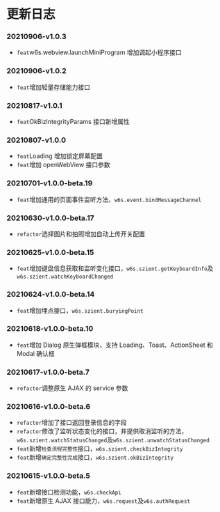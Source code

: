 # 更新日志

### 20210906-v1.0.3

- `feat`w6s.webview.launchMiniProgram 增加调起小程序接口

### 20210906-v1.0.2

- `feat`增加轻量存储能力接口

### 20210817-v1.0.1

- `feat`OkBizIntegrityParams 接口新增属性

### 20210807-v1.0.0

* `feat`Loading 增加锁定屏幕配置
* `feat`增加 openWebView 接口参数

### 20210701-v1.0.0-beta.19

* `feat`增加通用的页面事件监听方法，`w6s.event.bindMessageChannel`
### 20210630-v1.0.0-beta.17

* `refactor`选择图片和拍照增加自动上传开关配置
### 20210625-v1.0.0-beta.15

* `feat`增加键盘信息获取和监听变化接口，`w6s.szient.getKeyboardInfo`及`w6s.szient.watchKeyboardChanged`

### 20210624-v1.0.0-beta.14

* `feat`增加埋点接口，`w6s.szient.buryingPoint`

### 20210618-v1.0.0-beta.10

* `feat`增加 Dialog 原生弹框模块，支持 Loading、Toast、ActionSheet 和 Modal 确认框

### 20210617-v1.0.0-beta.7

* `refactor`调整原生 AJAX 的 service 参数

### 20210616-v1.0.0-beta.6

* `refactor`增加了接口返回登录信息的字段
* `refactor`修改了监听状态变化的接口，并提供取消监听的方法，`w6s.szient.watchStatusChanged`及`w6s.szient.unwatchStatusChanged`
* `feat`新增`检查流程完整性`接口，`w6s.szient.checkBizIntegrity`
* `feat`新增`确定完整性完成`接口，`w6s.szient.okBizIntegrity`
### 20210615-v1.0.0-beta.5

* `feat`新增接口检测功能，`w6s.checkApi`
* `feat`新增原生 AJAX 接口能力，`w6s.request`及`w6s.authRequest`

